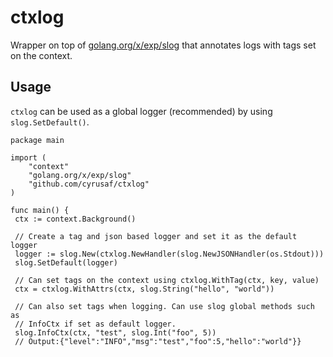 # ctxlog

Wrapper on top of [golang.org/x/exp/slog](https://pkg.go.dev/golang.org/x/exp/slog) that annotates logs with tags set on the context.

## Usage

`ctxlog` can be used as a global logger (recommended) by using `slog.SetDefault()`.

```golang
package main

import (
    "context"
    "golang.org/x/exp/slog"
    "github.com/cyrusaf/ctxlog"
)

func main() {
 ctx := context.Background()

 // Create a tag and json based logger and set it as the default logger
 logger := slog.New(ctxlog.NewHandler(slog.NewJSONHandler(os.Stdout)))
 slog.SetDefault(logger)

 // Can set tags on the context using ctxlog.WithTag(ctx, key, value)
 ctx = ctxlog.WithAttrs(ctx, slog.String("hello", "world"))

 // Can also set tags when logging. Can use slog global methods such as
 // InfoCtx if set as default logger.
 slog.InfoCtx(ctx, "test", slog.Int("foo", 5))
 // Output:{"level":"INFO","msg":"test","foo":5,"hello":"world"}}
```
